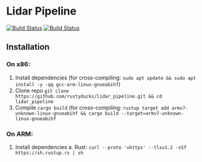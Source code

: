 # Lidar Pipeline
[![Build Status](https://github.com/rustyducks/lidar_pipeline/workflows/Rust%20Ubuntu%20Build%20and%20Tests/badge.svg)](https://github.com/rustyducks/lidar_pipeline/actions?query=workflow%3A%22Rust+Ubuntu+Build+and+Tests%22)
[![Build Status](https://github.com/rustyducks/lidar_pipeline/workflows/Rust%20ARM%20Cross%20Compiling/badge.svg)](https://github.com/rustyducks/lidar_pipeline/actions?query=workflow%3A%22Rust+ARM+Cross+Compiling%22)

## Installation


### On x86:

1. Install dependencies (for cross-compiling: `sudo apt update && sudo apt install -y -qq gcc-arm-linux-gnueabihf`)
2. Clone repo `git clone https://github.com/rustyducks/lidar_pipeline.git && cd lidar_pipeline`
3. Compile `cargo build` (for cross-compiling: `rustup target add armv7-unknown-linux-gnueabihf && cargo build --target=armv7-unknown-linux-gnueabihf`

### On ARM:

1. Install dependencies
   a. Rust: `curl --proto '=https' --tlsv1.2 -sSf https://sh.rustup.rs | sh`


